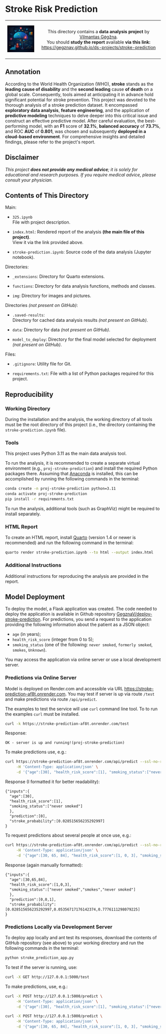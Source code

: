 # Stroke Risk Prediction

<table width="100%">
  <tr>
  <td width="20%">
  <p align="center">
  
  <img src="img/logo-mini.png">

  </p>
  </td> 
  <td width="80%" align="center">
  
  This directory contains a **data analysis project** by [Vilmantas Gėgžna](https://github.com/GegznaV).  
You should **study the report** available **via this link:**  
<https://gegznav.github.io/ds-projects/stroke-prediction>   

  </td>
  </tr>
</table>

## Annotation


According to the World Health Organization (WHO), **stroke** stands as the **leading cause of disability** and the **second leading** cause **of death** on a global scale. Consequently, tools aimed at anticipating it in advance hold significant potential for stroke prevention. This project was devoted to the thorough analysis of a stroke prediction dataset. It encompassed **exploratory data analysis**, **feature engineering**, and the application of **predictive modeling** techniques to delve deeper into this critical issue and construct an effective predictive model. After careful evaluation, the best-performing model, with an **F1** score of **32.1%**, **balanced accuracy** of **73.7%**, and ROC **AUC** of **0.801**, was chosen and subsequently **deployed in a cloud-based environment**. For comprehensive insights and detailed findings, please refer to the project's report.


## Disclaimer

*This project **does not provide any medical advice**; it is solely for educational and research purposes. If you require medical advice, please consult your physician.*


## Contents of This Directory


Main:

- `325.ipynb`  
File with project description.

- `index.html`:
Rendered report of the analysis **(the main file of this project)**.  
View it via the link provided above.

- `stroke-prediction.ipynb`:
Source code of the data analysis (Jupyter notebook).


Directories:

- `_extensions`:
Directory for Quarto extensions.

- `functions`:
Directory for data analysis functions, methods and classes.

- `img`:
Directory for images and pictures.


Directories *(not present on GitHub)*:

- `.saved-results`:  
Directory for cached data analysis results *(not present on GitHub)*.

- `data`:
Directory for data *(not present on GitHub)*.

- `model_to_deploy`:
Directory for the final model selected for deployment *(not present on GitHub)*.


Files:

- `.gitignore`:
Utility file for Git.

- `requirements.txt`: 
File with a list of Python packages required for this project.


## Reproducibility
### Working Directory

During the installation and the analysis, the working directory of all tools must be the root directory of this project 
(i.e., the directory containing the `stroke-prediction.ipynb` file).

### Tools

This project uses Python 3.11 as the main data analysis tool.

To run the analysis, it is recommended to create a separate virtual environment 
(e.g., `proj-stroke-prediction`) 
and install the required Python packages there.
Assuming that [Anaconda](https://www.anaconda.com/download) is installed, this can be accomplished by running the following commands in the terminal:

```bash
conda create -n proj-stroke-prediction python=3.11
conda activate proj-stroke-prediction
pip install -r requirements.txt
```

To run the analysis, additional tools (such as GraphViz) might be required to install separately.

### HTML Report

To create an HTML report, install [Quarto](https://quarto.org/docs/download/) (version 1.4 or newer is recommended) and run the following command in the terminal:

```bash
quarto render stroke-prediction.ipynb --to html --output index.html
```

### Additional Instructions

Additional instructions for reproducing the analysis are provided in the report.


## Model Deployment

To deploy the model, a Flask application was created. The code needed to deploy the application is available in Github repository [GegznaV/deploy-stroke-prediction](https://github.com/GegznaV/deploy-stroke-prediction). 
For predictions, you send a request to the application providing the following information about the patient as a JSON object:

- `age` (in years);
- `health_risk_score` (integer from 0 to 5);
- `smoking_status` (one of the following: `never smoked`, `formerly smoked`, `smokes`, `Unknown`).

You may access the application via online server or use a local development server.

### Predictions via Online Server

Model is deployed on Render.com and accessible via URL <https://stroke-prediction-af8t.onrender.com>. 
You may test if server is up via route `/test` and make predictions via route `/api/predict`. 


The examples to test the service will use `curl` command line tool.
To to run the examples `curl` must be installed.


```bash
curl -k https://stroke-prediction-af8t.onrender.com/test
```
Response:
```
OK - server is up and running!(proj-stroke-prediction) 
```


To make predictions use, e.g.:
```bash
curl https://stroke-prediction-af8t.onrender.com/api/predict --ssl-no-revoke \
     -H 'Content-Type: application/json' \
     -d '{"age":[30], "health_risk_score":[1], "smoking_status":["never smoked"]}'
```
Response (I formatted it for better readability):
```
{"inputs":{
  "age":[30],
  "health_risk_score":[1],
  "smoking_status":["never smoked"]
  },
  "prediction":[0],
  "stroke_probability":[0.028515656235292997]
}
```

To request predictions about several people at once use, e.g.:
```bash
curl https://stroke-prediction-af8t.onrender.com/api/predict --ssl-no-revoke \
     -H 'Content-Type: application/json' \
     -d '{"age":[30, 65, 84], "health_risk_score":[1, 0, 3], "smoking_status":["never smoked", "smokes", "never smoked"]}'
```
Response (again manually formatted):
```
{"inputs":{
  "age":[30,65,84],
  "health_risk_score":[1,0,3],
  "smoking_status":["never smoked","smokes","never smoked"]
  },
  "prediction":[0,0,1],
  "stroke_probability":[0.028515656235292997,0.05356717176142374,0.7776111298079225]
}
```

### Predictions Locally via Development Server

To deploy app locally and ant test its responses, download the contents of GitHub repository (see above) to your working directory and run the following commands in the terminal:

```bash
python stroke_prediction_app.py
```

To test if the server is running, use:
```bash
curl -X GET http://127.0.0.1:5000/test
```

To make predictions, use, e.g.:
```bash
curl -X POST http://127.0.0.1:5000/predict \
     -H 'Content-Type: application/json' \
     -d '{"age":[30], "health_risk_score":[1], "smoking_status":["never smoked"]}'
```

```bash
curl -X POST http://127.0.0.1:5000/predict \
     -H 'Content-Type: application/json' \
     -d '{"age":[30, 65, 84], "health_risk_score":[1, 0, 3], "smoking_status":["never smoked", "smokes", "never smoked"]}'
```
